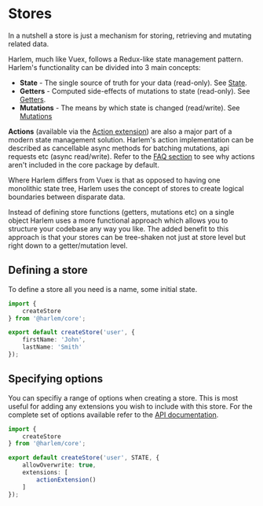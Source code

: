 # Stores

In a nutshell a store is just a mechanism for storing, retrieving and mutating related data. 

Harlem, much like Vuex, follows a Redux-like state management pattern. Harlem's functionality can be divided into 3 main concepts:
- **State** - The single source of truth for your data (read-only). See [State](/guide/core-concepts/state.html).
- **Getters** - Computed side-effects of mutations to state (read-only). See [Getters](/guide/core-concepts/getters.html).
- **Mutations** - The means by which state is changed (read/write). See [Mutations](/guide/core-concepts/mutations.html)

**Actions** (available via the [Action extension](/extensibility/extensions/action.html)) are also a major part of a modern state management solution. Harlem's action implementation can be described as cancellable async methods for batching mutations, api requests etc (async read/write). Refer to the [FAQ section](/guide/support/FAQ.html#why-aren-t-actions-included-by-default) to see why actions aren't included in the core package by default.

Where Harlem differs from Vuex is that as opposed to having one monolithic state tree, Harlem uses the concept of stores to create logical boundaries between disparate data.

Instead of defining store functions (getters, mutations etc) on a single object Harlem uses a more functional approach which allows you to structure your codebase any way you like. The added benefit to this approach is that your stores can be tree-shaken not just at store level but right down to a getter/mutation level.


## Defining a store

To define a store all you need is a name, some initial state.

```typescript
import {
    createStore
} from '@harlem/core';

export default createStore('user', {
    firstName: 'John',
    lastName: 'Smith'
});
```

## Specifying options

You can specifiy a range of options when creating a store. This is most useful for adding any extensions you wish to include with this store. For the complete set of options available refer to the [API documentation](/api-reference/global.html#createstore).

```typescript
import {
    createStore
} from '@harlem/core';

export default createStore('user', STATE, {
    allowOverwrite: true,
    extensions: [
        actionExtension()
    ]
});
```